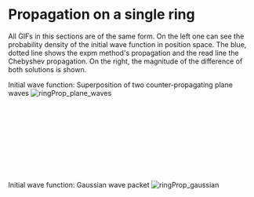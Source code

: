 # Propagation on a single ring
All GIFs in this sections are of the same form. On the left one can see the probability density of the initial wave function in position space. The blue, dotted line shows the expm method's propagation and the read line the Chebyshev propagation. On the right, the magnitude of the difference of both solutions is shown. 

Initial wave function: Superposition of two counter-propagating plane waves 
![ringProp_plane_waves](https://user-images.githubusercontent.com/86719084/189725389-78acd30f-e1f2-4a5d-ae7a-63e6df4ac84f.gif)  
<br />
<br />
<br />
<br />
<br /><br /><br /><br /><br /><br />
Initial wave function: Gaussian wave packet
![ringProp_gaussian](https://user-images.githubusercontent.com/86719084/189726377-74f78cc5-4ce3-4b48-b356-dcf5c6113d73.gif)
